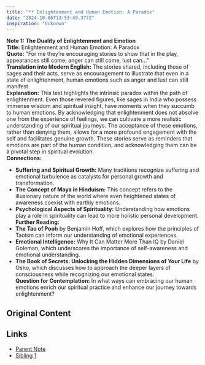 ```yaml
---
title: "** Enlightenment and Human Emotion: A Paradox"
date: "2024-10-06T13:53:49.377Z"
inspiration: "Unknown"
---
```



**Note 1: The Duality of Enlightenment and Emotion**  
**Title:** Enlightenment and Human Emotion: A Paradox  
**Quote:** "For me they’re encouraging stories to show that in the play, appearances still come; anger can still come, lust can..."  
**Translation into Modern English:** The stories shared, including those of sages and their acts, serve as encouragement to illustrate that even in a state of enlightenment, human emotions such as anger and lust can still manifest.  
**Explanation:** This text highlights the intrinsic paradox within the path of enlightenment. Even those revered figures, like sages in India who possess immense wisdom and spiritual insight, have moments when they succumb to human emotions. By acknowledging that enlightenment does not absolve one from the experience of feelings, we can cultivate a more realistic understanding of our spiritual journeys. The acceptance of these emotions, rather than denying them, allows for a more profound engagement with the self and facilitates genuine growth. These stories serve as reminders that emotions are part of the human condition, and acknowledging them can be a pivotal step in spiritual evolution.  
**Connections:**  
- **Suffering and Spiritual Growth:** Many traditions recognize suffering and emotional turbulence as catalysts for personal growth and transformation.  
- **The Concept of Maya in Hinduism:** This concept refers to the illusionary nature of the world where even heightened states of awareness coexist with earthly emotions.  
- **Psychological Aspects of Spirituality:** Understanding how emotions play a role in spirituality can lead to more holistic personal development.  
**Further Reading:**  
- **The Tao of Pooh** by Benjamin Hoff, which explores how the principles of Taoism can inform our understanding of emotional experiences.  
- **Emotional Intelligence:** Why It Can Matter More Than IQ by Daniel Goleman, which underscores the importance of self-awareness and emotional understanding.  
- **The Book of Secrets: Unlocking the Hidden Dimensions of Your Life** by Osho, which discusses how to approach the deeper layers of consciousness while recognizing our emotional states.  
**Question for Contemplation:** In what ways can embracing our human emotions enrich our spiritual practice and enhance our journey towards enlightenment?

## Original Content



## Links

- [Parent Note](/parent-note.md)
- [Sibling 1](/zettel1.md)
